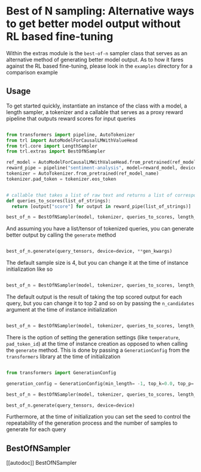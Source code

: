 # Best of N sampling: Alternative ways to get better model output without RL based fine-tuning 

Within the extras module is the `best-of-n` sampler class that serves as an alternative method of generating better model output.
As to how it fares against the RL based fine-tuning, please look in the `examples` directory for a comparison example

## Usage

To get started quickly, instantiate an instance of the class with a model, a length sampler, a tokenizer and a callable that serves as a proxy reward pipeline that outputs reward scores for input queries

```python

from transformers import pipeline, AutoTokenizer
from trl import AutoModelForCausalLMWithValueHead
from trl.core import LengthSampler
from trl.extras import BestOfNSampler

ref_model = AutoModelForCausalLMWithValueHead.from_pretrained(ref_model_name)
reward_pipe = pipeline("sentiment-analysis", model=reward_model, device=device)
tokenizer = AutoTokenizer.from_pretrained(ref_model_name)
tokenizer.pad_token = tokenizer.eos_token


# callable that takes a list of raw text and returns a list of corresponding reward scores
def queries_to_scores(list_of_strings):
  return [output["score"] for output in reward_pipe(list_of_strings)]

best_of_n = BestOfNSampler(model, tokenizer, queries_to_scores, length_sampler=output_length_sampler)


```

And assuming you have a list/tensor of tokenized queries, you can generate better output by calling the `generate` method

```python

best_of_n.generate(query_tensors, device=device, **gen_kwargs)

```
The default sample size is 4, but you can change it at the time of instance initialization like so

```python

best_of_n = BestOfNSampler(model, tokenizer, queries_to_scores, length_sampler=output_length_sampler, sample_size=8)

```

The default output is the result of taking the top scored output for each query, but you can change it to top 2 and so on by passing the `n_candidates` argument at the time of instance initialization

```python

best_of_n = BestOfNSampler(model, tokenizer, queries_to_scores, length_sampler=output_length_sampler, n_candidates=2)

```

There is the option of setting the generation settings (like `temperature`, `pad_token_id`) at the time of instance creation as opposed to when calling the `generate` method.
This is done by passing a `GenerationConfig` from the `transformers` library at the time of initialization

```python

from transformers import GenerationConfig

generation_config = GenerationConfig(min_length= -1, top_k=0.0, top_p= 1.0, do_sample= True, pad_token_id=tokenizer.eos_token_id)

best_of_n = BestOfNSampler(model, tokenizer, queries_to_scores, length_sampler=output_length_sampler, generation_config=generation_config)

best_of_n.generate(query_tensors, device=device)

```

Furthermore, at the time of initialization you can set the seed to control the repeatability of the generation process and the number of samples to generate for each query

## BestOfNSampler

[[autodoc]] BestOfNSampler
